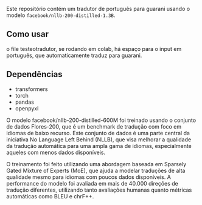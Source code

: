 Este repositório contém um tradutor de português para guarani usando o modelo `facebook/nllb-200-distilled-1.3B`.

## Como usar

o file testeotradutor, se rodando em colab, há espaço para o input em português, que automaticamente traduz para guarani.

## Dependências

- transformers
- torch
- pandas
- openpyxl

O modelo facebook/nllb-200-distilled-600M foi treinado usando o conjunto de dados Flores-200, que é um benchmark de tradução com foco em idiomas de baixo recurso. Este conjunto de dados é uma parte central da iniciativa No Language Left Behind (NLLB), que visa melhorar a qualidade da tradução automática para uma ampla gama de idiomas, especialmente aqueles com menos dados disponíveis.

O treinamento foi feito utilizando uma abordagem baseada em Sparsely Gated Mixture of Experts (MoE), que ajuda a modelar traduções de alta qualidade mesmo para idiomas com poucos dados disponíveis. A performance do modelo foi avaliada em mais de 40.000 direções de tradução diferentes, utilizando tanto avaliações humanas quanto métricas automáticas como BLEU e chrF++.
